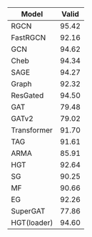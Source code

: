 | Model       | Valid |
|-------------|-------|
| RGCN        | 95.42 |
| FastRGCN    | 92.16 |
| GCN         | 94.62 |              
| Cheb        | 94.34 |              
| SAGE        | 94.27 |
| Graph       | 92.32 |
| ResGated    | 94.50 |
| GAT         | 79.48 |
| GATv2       | 79.02 |
| Transformer | 91.70 |
| TAG         | 91.61 |
| ARMA        | 85.91 |
| HGT         | 92.64 |
| SG          | 90.25 |
| MF          | 90.66 |
| EG          | 92.26 |
| SuperGAT    | 77.86 |
| HGT(loader) | 94.60 |
